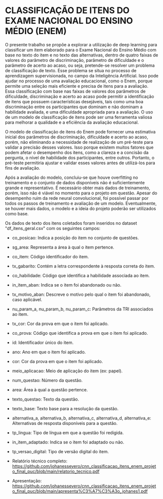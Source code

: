# CLASSIFICAÇÃO DE ITENS DO EXAME NACIONAL DO ENSINO MÉDIO (ENEM)

<p>O presente trabalho se propõe a explorar a utilização de deep learning para classificar um item elaborado para o Exame Nacional do Ensino Médio com base no texto do item e no texto das alternativas, dentro de quatro faixas de valores do parâmetro de discriminação, parâmetro de dificuldade e o parâmetro de acerto ao acaso, ou seja, pretende-se resolver um problema de classificação de texto. Esse problema se situa no processo de aprendizagem supervisionada, no campo da Inteligência Artificial. Isso pode ajudar no processo de uma avaliação educacional, como o Enem, porque permite uma seleção mais eficiente e precisa de itens para a avaliação. Essa classificação com base nas faixas de valores dos parâmetros de dificuldade, discriminação e acerto ao acaso pode permitir a identificação de itens que possuem características desejáveis, tais como uma boa discriminação entre os participantes que dominam e não dominam a habilidade avaliada, e uma dificuldade apropriada para a avaliação. O uso de um modelo de classificação de itens pode ser uma ferramenta valiosa para melhorar a qualidade e a eficiência da avaliação educacional.</p>
<p>O modelo de classificação de itens do Enem pode fornecer uma estimativa inicial dos parâmetros de discriminação, dificuldade e acerto ao acaso, porém, não eliminando a necessidade de realização de um pré-teste para validar a precisão desses valores. Isso porque existem muitos fatores que podem afetar o desempenho dos itens, como a clareza e a concisão da pergunta, o nível de habilidade dos participantes, entre outros. Portanto, o pré-teste permitiria ajustar e validar esses valores antes de utilizá-los para fins de avaliação.</p>

Após a avaliação do modelo, concluiu-se que houve overfitting no treinamento e o conjunto de dados disponíveis não é suficientemente grande e representativo. É necessário obter mais dados de treinamento, porém, isso não é viável no momento para o projeto em questão. Apesar do desempenho ruim da rede neural convolucional, foi possível passar por todos os passos de treinamento e avaliação de um modelo. Eventualmente, se houver mais dados, o modelo e a ideia do projeto poderão ser utilizados como base.

Os dados de texto dos itens coletados foram inseridos no dataset "df_itens_geral.csv" com os seguintes campos:

- co_posicao: Indica a posição do item no conjunto de questões.
- sg_area: Representa a área à qual o item pertence.
- co_item: Código identificador do item.
- tx_gabarito: Contém a letra correspondente à resposta correta do item.
- co_habilidade: Código que identifica a habilidade associada ao item.
- in_item_aban: Indica se o item foi abandonado ou não.
- tx_motivo_aban: Descreve o motivo pelo qual o item foi abandonado, caso aplicável.
- nu_param_a, nu_param_b, nu_param_c: Parâmetros da TRI associados ao item.
- tx_cor: Cor da prova em que o item foi aplicado.
- co_prova: Código que identifica a prova em que o item foi aplicado.
- id: Identificador único do item.
- ano: Ano em que o item foi aplicado.
- cor: Cor da prova em que o item foi aplicado.
- meio_aplicacao: Meio de aplicação do item (ex: papel).
- num_questao: Número da questão.
- area: Área à qual a questão pertence.
- texto_questao: Texto da questão.
- texto_base: Texto base para a resolução da questão.
- alternativa_a, alternativa_b, alternativa_c, alternativa_d, alternativa_e: Alternativas de resposta disponíveis para a questão.
- tp_lingua: Tipo de língua em que a questão foi redigida.
- in_item_adaptado: Indica se o item foi adaptado ou não.
- tp_versao_digital: Tipo de versão digital do item.

- Relatório técnico completo: https://github.com/johanessevero/cnn_classificacao_itens_enem_projeto_final_puc/blob/main/relatorio_tecnico.pdf
- Apresentação: https://github.com/johanessevero/cnn_classificacao_itens_enem_projeto_final_puc/blob/main/apresenta%C3%A7%C3%A3o_johanes1.pdf
